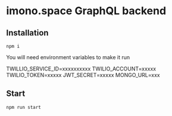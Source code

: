 # imono.space GraphQL backend

## Installation

```
npm i
```

You will need environment variables to make it run

TWILLIO_SERVICE_ID=xxxxxxxxxx
TWILIO_ACCOUNT=xxxxx
TWILIO_TOKEN=xxxxx
JWT_SECRET=xxxxx
MONGO_URL=xxx

## Start

```
npm run start
```
